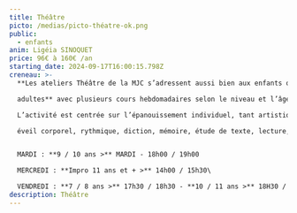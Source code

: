 ```yaml
---
title: Théâtre
picto: /medias/picto-théatre-ok.png
public:
  - enfants
anim: Ligéia SINOQUET
price: 96€ à 160€ /an
starting_date: 2024-09-17T16:00:15.798Z
creneau: >-
  **Les ateliers Théâtre de la MJC s’adressent aussi bien aux enfants qu’aux 

  adultes** avec plusieurs cours hebdomadaires selon le niveau et l’âge des participants.\

  L’activité est centrée sur l’épanouissement individuel, tant artistique qu’intellectuel : 

  éveil corporel, rythmique, diction, mémoire, étude de texte, lecture, déplacements...


  MARDI : **9 / 10 ans >** MARDI - 18h00 / 19h00

  MERCREDI : **Impro 11 ans et + >** 14h00 / 15h30\

  VENDREDI : **7 / 8 ans >** 17h30 / 18h30 - **10 / 11 ans >** 18H30 / 19h30
description: Théâtre
---
```

